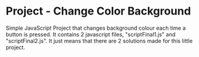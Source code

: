 # Project - Change Color Background
Simple JavaScript Project that changes background colour each time a button is pressed.
It contains 2 javascript files, "scriptFinal1.js" and "scriptFinal2.js". It just means that there are 2 solutions made for this little project.


